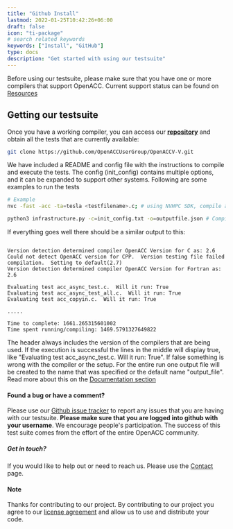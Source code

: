 ```yaml
---
title: "Github Install"
lastmod: 2022-01-25T10:42:26+06:00
draft: false
icon: "ti-package"
# search related keywords
keywords: ["Install", "GitHub"]
type: docs
description: "Get started with using our testsuite"
---
```

Before using our testsuite, please make sure that you have one or more compilers that support OpenACC. Current support status can be found on [Resources](/resources/)

## Getting our testsuite

Once you have a working compiler, you can access our **[repository](https://github.com/OpenACCUserGroup/OpenACCV-V.git)** and obtain all the tests that are currently available:

```bash
git clone https://github.com/OpenACCUserGroup/OpenACCV-V.git
```

We have included a README and config file with the instructions to compile and execute the tests. The config (init_config) contains multiple options, and it can be expanded to support other systems. Following are some examples to run the tests

```bash
# Example
nvc -fast -acc -ta=tesla <testfilename>.c; # using NVHPC SDK, compile and run a C test

python3 infrastructure.py -c=init_config.txt -o=outputfile.json # Compile all the tests with the infrastructure
```

If everything goes well there should be a similar output to this:

```

Version detection determined compiler OpenACC Version for C as: 2.6
Could not detect OpenACC version for CPP.  Version testing file failed compilation.  Setting to default(2.7)
Version detection determined compiler OpenACC Version for Fortran as: 2.6

Evaluating test acc_async_test.c.  Will it run: True
Evaluating test acc_async_test_all.c.  Will it run: True
Evaluating test acc_copyin.c.  Will it run: True

.....

Time to complete: 1661.265315601002
Time spent running/compiling: 1469.5791327649822
```

The header always includes the version of the compilers that are being used. If the execution is successful the lines in the middle will display true, like "Evaluating test acc_async_test.c.  Will it run: True". If false something is wrong with the compiler or the setup. For the entire run one output file will be created to the name that was specified or the default name "output_file". Read more about this on the [Documentation section](/documentation/)

#### Found a bug or have a comment?

Please use our [Github issue tracker](https://github.com/OpenACCUserGroup/OpenACCV-V/issues) to report any issues that you are having with our testsuite. **Please make sure that you are logged into github with your username**. We encourage people's participation. The success of this test suite comes from the effort of the entire OpenACC community.

##### Get in touch?

If you would like to help out or need to reach us. Please use the [Contact](/contact) page.

#### Note

Thanks for contributing to our project. By contributing to our project you agree to our [license agreement](/license) and allow us to use and distribute your code.
